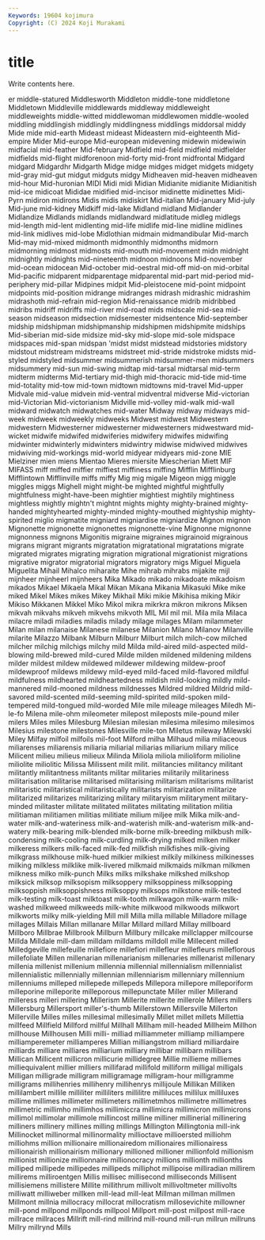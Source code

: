 ```yaml
---
Keywords: 19604 kojimura
Copyright: (C) 2024 Koji Murakami
---
```


# title

Write contents here.



er middle-statured Middlesworth Middleton
middle-tone middletone Middletown Middleville middlewards middleway middleweight middleweights middle-witted middlewoman
middlewomen middle-wooled middling middlingish middlingly middlingness middlings middorsal middy Mide
mide mid-earth Mideast mideast Mideastern mid-eighteenth Mid-empire Mider Mid-europe Mid-european
midevening midewin midewiwin midfacial mid-feather Mid-february Midfield mid-field midfield midfielder
midfields mid-flight midforenoon mid-forty mid-front midfrontal Midgard midgard Midgardhr Midgarth
Midge midge midges midget midgets midgety mid-gray mid-gut midgut midguts
midgy Midheaven mid-heaven midheaven mid-hour Mid-huronian MIDI Midi midi Midian
Midianite midianite Midianitish mid-ice midicoat Mididae midified mid-incisor midinette midinettes
Midi-Pyrn midiron midirons Midis midis midiskirt Mid-italian Mid-january Mid-july Mid-june
mid-kidney Midkiff mid-lake Midland midland Midlander Midlandize Midlands midlands midlandward
midlatitude midleg midlegs mid-length mid-lent midlenting mid-life midlife mid-line midline
midlines mid-link midlives mid-lobe Midlothian midmain midmandibular Mid-march Mid-may mid-mixed
midmonth midmonthly midmonths midmorn midmorning midmost midmosts mid-mouth mid-movement midn
midnight midnightly midnights mid-nineteenth midnoon midnoons Mid-november mid-ocean midocean Mid-october
mid-oestral mid-off mid-on mid-orbital Mid-pacific midparent midparentage midparental mid-part mid-period
mid-periphery mid-pillar Midpines midpit Mid-pleistocene mid-point midpoint midpoints mid-position midrange
midranges midrash midrashic midrashim midrashoth mid-refrain mid-region Mid-renaissance midrib midribbed
midribs midriff midriffs mid-river mid-road mids midscale mid-sea mid-season midseason
midsection midsemester midsentence Mid-september midship midshipman midshipmanship midshipmen midshipmite midships
Mid-siberian mid-side midsize mid-sky mid-slope mid-sole midspace midspaces mid-span midspan
'midst midst midstead midstories midstory midstout midstream midstreams midstreet mid-stride
midstroke midsts mid-styled midstyled midsummer midsummerish midsummer-men midsummers midsummery mid-sun
mid-swing midtap mid-tarsal midtarsal mid-term midterm midterms Mid-tertiary mid-thigh mid-thoracic
mid-tide mid-time mid-totality mid-tow mid-town midtown midtowns mid-travel Mid-upper Midvale
mid-value midvein mid-ventral midventral midverse Mid-victorian mid-Victorian Mid-victorianism Midville mid-volley
mid-walk mid-wall midward midwatch midwatches mid-water Midway midway midways mid-week
midweek midweekly midweeks Midwest midwest Midwestern midwestern Midwesterner midwesterner midwesterners
midwestward mid-wicket midwife midwifed midwiferies midwifery midwifes midwifing midwinter midwinterly
midwinters midwintry midwise midwived midwives midwiving mid-workings mid-world midyear midyears
mid-zone MIE Mielziner mien miens Mientao Mieres miersite Miescherian Miett
MIF MIFASS miff miffed miffier miffiest miffiness miffing Mifflin Mifflinburg
Mifflintown Mifflinville miffs miffy Mig mig migale Migeon migg miggle
miggles miggs Mighell might might-be mighted mightful mightfully mightfulness might-have-been
mightier mightiest mightily mightiness mightless mightly mightn't mightnt mights mighty
mighty-brained mighty-handed mightyhearted mighty-minded mighty-mouthed mightyship mighty-spirited miglio migmatite migniard
migniardise migniardize Mignon mignon Mignonette mignonette mignonettes mignonette-vine Mignonne mignonne
mignonness mignons Migonitis migraine migraines migrainoid migrainous migrans migrant migrants
migratation migratational migratations migrate migrated migrates migrating migration migrational migrationist
migrations migrative migrator migratorial migrators migratory migs Miguel Miguela Miguelita
Mihail Mihalco miharaite Mihe mihrab mihrabs mijakite mijl mijnheer mijnheerl
mijnheers Mika Mikado mikado mikadoate mikadoism mikados Mikael Mikaela Mikal
Mikan Mikana Mikania Mikasuki Mike mike miked Mikel Mikes mikes
Mikey Mikhail Miki mikie Mikihisa miking Mikir Mikiso Mikkanen Mikkel
Miko Mikol mikra mikrkra mikron mikrons Miksen mikvah mikvahs mikveh
mikvehs mikvoth MIL Mil mil mil. Mila mila Milaca milacre
miladi miladies miladis milady milage milages Milam milammeter Milan milan
milanaise Milanese milanese Milanion Milano Milanov Milanville milarite Milazzo Milbank
Milburn Milburr Milburt milch milch-cow milched milcher milchig milchigs milchy
mild Milda mild-aired mild-aspected mild-blowing mild-brewed mild-cured Milde milden mildened
mildening mildens milder mildest mildew mildewed mildewer mildewing mildew-proof mildewproof
mildews mildewy mild-eyed mild-faced mild-flavored mildful mildfulness mildhearted mildheartedness mildish
mild-looking mildly mild-mannered mild-mooned mildness mildnesses Mildred mildred Mildrid mild-savored
mild-scented mild-seeming mild-spirited mild-spoken mild-tempered mild-tongued mild-worded Mile mile mileage
mileages Miledh Mi-le-fo Milena mile-ohm mileometer milepost mileposts mile-pound miler
milers Miles miles Milesburg Milesian milesian milesima milesimo milesimos Milesius
milestone milestones Milesville mile-ton Miletus mileway Milewski Miley Milfay milfoil
milfoils mil-foot Milford milha Milhaud milia miliaceous miliarenses miliarensis miliaria
miliarial miliarias miliarium miliary milice Milicent milieu milieus milieux Milinda
Miliola miliola milioliform milioline miliolite miliolitic Milissa Milissent milit milit.
militancies militancy militant militantly militantness militants militar militaries militarily militariness
militarisation militarise militarised militarising militarism militarisms militarist militaristic militaristical militaristically
militarists militarization militarize militarized militarizes militarizing military militaryism militaryment military-minded
militaster militate militated militates militating militation militia militiaman militiamen militias
militiate milium miljee milk Milka milk-and-water milk-and-wateriness milk-and-waterish milk-and-waterism milk-and-watery
milk-bearing milk-blended milk-borne milk-breeding milkbush milk-condensing milk-cooling milk-curdling milk-drying milked
milken milker milkeress milkers milk-faced milk-fed milkfish milkfishes milk-giving milkgrass
milkhouse milk-hued milkier milkiest milkily milkiness milkinesses milking milkless milklike
milk-livered milkmaid milkmaids milkman milkmen milkness milko milk-punch Milks milks
milkshake milkshed milkshop milksick milksop milksopism milksoppery milksoppiness milksopping milksoppish
milksoppishness milksoppy milksops milkstone milk-tested milk-testing milk-toast milktoast milk-tooth milkwagon
milk-warm milk-washed milkweed milkweeds milk-white milkwood milkwoods milkwort milkworts milky
milk-yielding Mill mill Milla milla millable Milladore millage millages Millais
Millan millanare Millar Millard millard Millay millboard Millboro Millbrae Millbrook
Millburn Millbury millcake millclapper millcourse Millda Milldale mill-dam milldam milldams
milldoll mille Millecent milled Milledgeville millefeuille millefiore millefiori millefleur millefleurs
milleflorous millefoliate Millen millenarian millenarianism millenaries millenarist millenary millenia millenist
millenium millennia millennial millennialism millennialist millennialistic millennially millennian millenniarism millenniary
millennium millenniums milleped millepede millepeds Millepora millepore milleporiform milleporine milleporite
milleporous millepunctate Miller miller Millerand milleress milleri millering Millerism Millerite
millerite millerole Millers millers Millersburg Millersport miller's-thumb Millerstown Millersville Millerton
Millerville Milles milles millesimal millesimally Millet millet millets Millettia millfeed
Millfield Millford millful Millhall Millham mill-headed Millheim Millhon millhouse Millhousen
Milli milli- milliad milliammeter milliamp milliampere milliamperemeter milliamperes Millian milliangstrom
milliard milliardaire milliards milliare milliares milliarium milliary millibar millibarn millibars
Millican Millicent millicron millicurie millidegree Millie millieme milliemes milliequivalent millier
milliers millifarad millifold milliform milligal milligals Milligan milligrade milligram milligramage
milligram-hour milligramme milligrams millihenries millihenry millihenrys millijoule Millikan Milliken millilambert
millile milliliter milliliters millilitre milliluces millilux milliluxes millime millimes millimeter
millimeters millimetmhos millimetre millimetres millimetric millimho millimhos millimiccra millimicra millimicron
millimicrons millimol millimolar millimole millincost milline milliner millinerial millinering milliners
millinery millines milling millings Millington Millingtonia mill-ink Millinocket millinormal millinormality
millioctave millioersted milliohm milliohms million millionaire millionairedom millionaires millionairess millionairish
millionairism millionary millioned millioner millionfold millionism millionist millionize millionnaire millionocracy
millions millionth millionths milliped millipede millipedes millipeds milliphot millipoise milliradian
millirem millirems milliroentgen Millis millisec millisecond milliseconds Millisent millisiemens millistere
Millite millithrum millivolt millivoltmeter millivolts milliwatt milliweber millken mill-lead mill-leat
Millman millman millmen Millmont millnia millocracy millocrat millocratism millosevichite millowner
mill-pond millpond millponds millpool Millport mill-post millpost mill-race millrace millraces
Millrift mill-rind millrind mill-round mill-run millrun millruns Millry millrynd Mills
